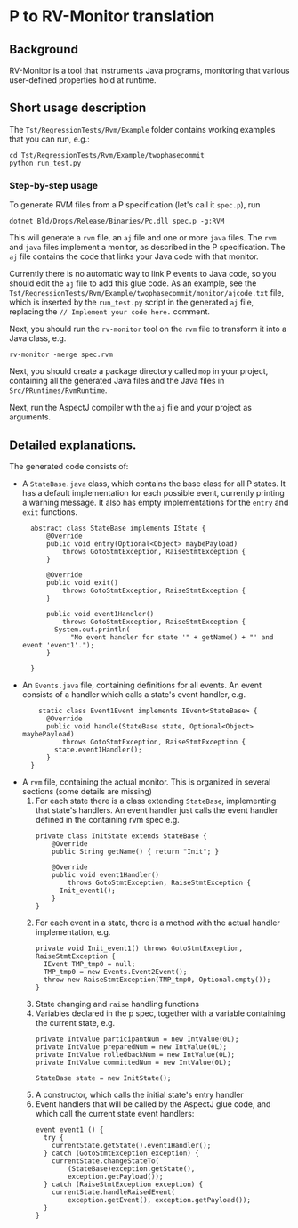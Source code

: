 # P to RV-Monitor translation

## Background

RV-Monitor is a tool that instruments Java programs, monitoring that various
user-defined properties hold at runtime.

## Short usage description

The `Tst/RegressionTests/Rvm/Example` folder contains working examples that
you can run, e.g.:
```
cd Tst/RegressionTests/Rvm/Example/twophasecommit
python run_test.py
```

### Step-by-step usage

To generate RVM files from a P specification (let's call it `spec.p`), run
```
dotnet Bld/Drops/Release/Binaries/Pc.dll spec.p -g:RVM
```

This will generate a `rvm` file, an `aj` file and one or more `java` files.
The `rvm` and `java` files implement a monitor, as described
in the P specification. The `aj` file contains the code that links your Java
code with that monitor.

Currently there is no automatic way to link P events to Java code, so
you should edit the `aj` file to add this glue code. As an example, see the
`Tst/RegressionTests/Rvm/Example/twophasecommit/monitor/ajcode.txt` file,
which is inserted by the `run_test.py` script in the generated `aj` file,
replacing the `// Implement your code here.` comment.

Next, you should run the `rv-monitor` tool on the `rvm` file to transform it
into a Java class, e.g.
```
rv-monitor -merge spec.rvm
```

Next, you should create a package directory called `mop` in your project,
containing all the generated Java files and the Java files in
`Src/PRuntimes/RvmRuntime`.

Next, run the AspectJ compiler with the `aj` file and your project as arguments.

## Detailed explanations.

The generated code consists of:

* A `StateBase.java` class, which contains the base class for all P states. It
  has a default implementation for each possible event, currently printing a
  warning message. It also has empty implementations for the `entry` and
  `exit` functions.
  ```
    abstract class StateBase implements IState {
        @Override
        public void entry(Optional<Object> maybePayload)
            throws GotoStmtException, RaiseStmtException {
        }
        
        @Override
        public void exit()
            throws GotoStmtException, RaiseStmtException {
        }
        
        public void event1Handler()
            throws GotoStmtException, RaiseStmtException {
          System.out.println(
              "No event handler for state '" + getName() + "' and event 'event1'.");
        }
        
    }
  ```
* An `Events.java` file, containing definitions for all events. An event
  consists of a handler which calls a state's event handler, e.g.
  ```
      static class Event1Event implements IEvent<StateBase> {
        @Override
        public void handle(StateBase state, Optional<Object> maybePayload)
            throws GotoStmtException, RaiseStmtException {
          state.event1Handler();
        }
    }
  ```
* A `rvm` file, containing the actual monitor. This is organized in several
  sections (some details are missing)
  1. For each state there is a class extending `StateBase`, implementing
    that state's handlers. An event handler just calls the event handler defined
    in the containing rvm spec e.g.
      ```
      private class InitState extends StateBase {
          @Override
          public String getName() { return "Init"; }
          
          @Override
          public void event1Handler()
              throws GotoStmtException, RaiseStmtException {
            Init_event1();
          }
      }
      ```
  1. For each event in a state, there is a method with the actual handler
    implementation, e.g.
      ```
      private void Init_event1() throws GotoStmtException, RaiseStmtException {
        IEvent TMP_tmp0 = null;
        TMP_tmp0 = new Events.Event2Event();
        throw new RaiseStmtException(TMP_tmp0, Optional.empty());
      }
      ```
  1. State changing and `raise` handling functions
  1. Variables declared in the p spec, together with a variable containing the
    current state, e.g.
      ```
      private IntValue participantNum = new IntValue(0L);
      private IntValue preparedNum = new IntValue(0L);
      private IntValue rolledbackNum = new IntValue(0L);
      private IntValue committedNum = new IntValue(0L);
      
      StateBase state = new InitState();
      ```
  1. A constructor, which calls the initial state's entry handler
  1. Event handlers that will be called by the AspectJ glue code, and which call
    the current state event handlers:
      ```
      event event1 () {
        try {
          currentState.getState().event1Handler();
        } catch (GotoStmtException exception) {
          currentState.changeStateTo(
              (StateBase)exception.getState(),
              exception.getPayload());
        } catch (RaiseStmtException exception) {
          currentState.handleRaisedEvent(
              exception.getEvent(), exception.getPayload());
        }
      }
      ```

